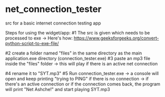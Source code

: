 # net_connection_tester
src for a basic internet connection testing app

Steps for using the widget/app:
#1  The src is given which needs to be processed to exe
       -> Here's how: https://www.geeksforgeeks.org/convert-python-script-to-exe-file/
  
#2  create a folder named "files" in the same directory as the main application.exe directory (connection_tester.exe)
#3  paste an mp3 file inside the "files" folder
       -> this will play if there is an active net connection
       
#4  rename it to "SYT.mp3"
#5  Run connection_tester.exe
      -> a console will open and keep printing "trying to PING" if there is no connection
      -> if there's an active connection or if the connection comes back, the program will print "Net Ashche!"
         and start playing SYT.mp3
